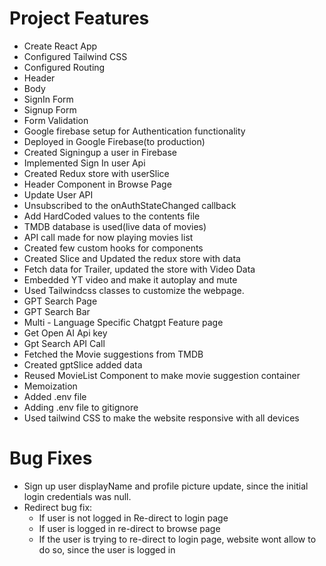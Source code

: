 # Project Features

- Create React App
- Configured Tailwind CSS
- Configured Routing
- Header
- Body
- SignIn Form
- Signup Form
- Form Validation
- Google firebase setup for Authentication functionality
- Deployed in Google Firebase(to production)
- Created Signingup a user in Firebase
- Implemented Sign In user Api
- Created Redux store with userSlice
- Header Component in Browse Page
- Update User API
- Unsubscribed to the onAuthStateChanged callback
- Add HardCoded values to the contents file
- TMDB database is used(live data of movies)
- API call made for now playing movies list
- Created few custom hooks for components
- Created Slice and Updated the redux store with data
- Fetch data for Trailer, updated the store with Video Data
- Embedded YT video and make it autoplay and mute
- Used Tailwindcss classes to customize the webpage.
- GPT Search Page
- GPT Search Bar
- Multi - Language Specific Chatgpt Feature page
- Get Open AI Api key
- Gpt Search API Call
- Fetched the Movie suggestions from TMDB
- Created gptSlice added data
- Reused MovieList Component to make movie suggestion container
- Memoization
- Added .env file
- Adding .env file to gitignore
- Used tailwind CSS to make the website responsive with all devices

# Bug Fixes

- Sign up user displayName and profile picture update, since the initial login credentials was null.
- Redirect bug fix:
  - If user is not logged in Re-direct to login page
  - If user is logged in re-direct to browse page
  - If the user is trying to re-direct to login page, website wont allow to do so, since the user is logged in
